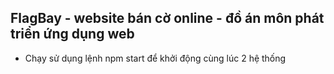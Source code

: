 ## FlagBay - website bán cờ online - đồ án môn phát triển ứng dụng web

* Chạy sử dụng lệnh npm start để khởi động cùng lúc 2 hệ thống
